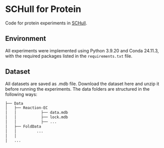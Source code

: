 # SCHull for Protein
Code for protein experiments in [SCHull](https://openreview.net/pdf?id=OIvg3MqWX2).
## Environment
All experiments were implemented using Python 3.9.20 and Conda 24.11.3, with the required packages listed in the `requirements.txt` file.
 
## Dataset
All datasets are saved as .mdb file. Download the dataset here and unzip it before running the experiments. The data folders are structured in the following ways:
```bash
├── Data                 
│   ├── Reaction-EC
│   │           ├── data.mdb
│   │           ├── lock.mdb
│   │           ├── ...
│   ├── FoldData
│   │         ...
│   │                    
│   ...
```
